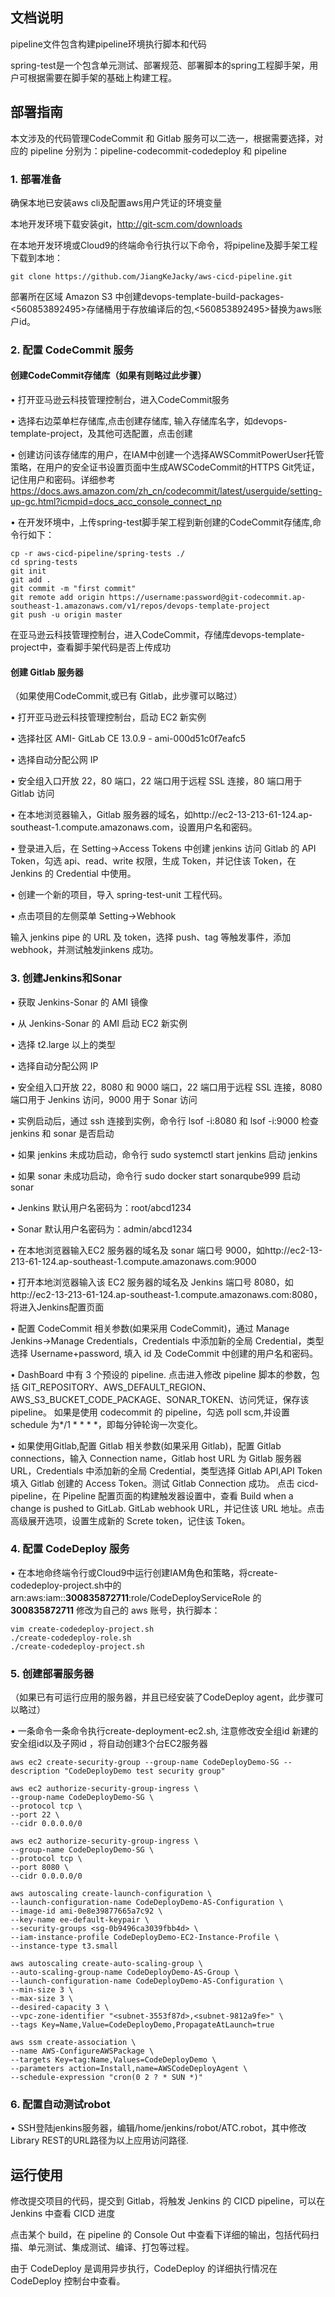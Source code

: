 ## 文档说明

pipeline文件包含构建pipeline环境执行脚本和代码

spring-test是一个包含单元测试、部署规范、部署脚本的spring工程脚手架，用户可根据需要在脚手架的基础上构建工程。

## 部署指南

本文涉及的代码管理CodeCommit 和 Gitlab 服务可以二选一，根据需要选择，对应的 pipeline 分别为：pipeline-codecommit-codedeploy 和 pipeline

### 1. 部署准备

确保本地已安装aws cli及配置aws用户凭证的环境变量

本地开发环境下载安装git，http://git-scm.com/downloads

在本地开发环境或Cloud9的终端命令行执行以下命令，将pipeline及脚手架工程下载到本地： 
    
    git clone https://github.com/JiangKeJacky/aws-cicd-pipeline.git

部署所在区域 Amazon S3 中创建devops-template-build-packages-<560853892495>存储桶用于存放编译后的包,<560853892495>替换为aws账户id。


### 2. 配置 CodeCommit 服务

#### 创建CodeCommit存储库（如果有则略过此步骤）

• 打开亚马逊云科技管理控制台，进入CodeCommit服务

• 选择右边菜单栏存储库,点击创建存储库, 输入存储库名字，如devops-template-project，及其他可选配置，点击创建

• 创建访问该存储库的用户，在IAM中创建一个选择AWSCommitPowerUser托管策略，在用户的安全证书设置页面中生成AWSCodeCommit的HTTPS Git凭证，记住用户和密码。详细参考 https://docs.aws.amazon.com/zh_cn/codecommit/latest/userguide/setting-up-gc.html?icmpid=docs_acc_console_connect_np

• 在开发环境中，上传spring-test脚手架工程到新创建的CodeCommit存储库,命令行如下：

    cp -r aws-cicd-pipeline/spring-tests ./
    cd spring-tests
    git init
    git add .
    git commit -m "first commit"
    git remote add origin https://username:password@git-codecommit.ap-southeast-1.amazonaws.com/v1/repos/devops-template-project
    git push -u origin master

在亚马逊云科技管理控制台，进入CodeCommit，存储库devops-template-project中，查看脚手架代码是否上传成功

#### 创建 Gitlab 服务器

（如果使用CodeCommit,或已有 Gitlab，此步骤可以略过）

• 打开亚马逊云科技管理控制台，启动 EC2 新实例

• 选择社区 AMI- GitLab CE 13.0.9 - ami-000d51c0f7eafc5

• 选择自动分配公网 IP

• 安全组入口开放 22，80 端口，22 端口用于远程 SSL 连接，80 端口用于 Gitlab 访问

• 在本地浏览器输入，Gitlab 服务器的域名，如http://ec2-13-213-61-124.ap-southeast-1.compute.amazonaws.com，设置用户名和密码。

• 登录进入后，在 Setting->Access Tokens 中创建 jenkins 访问 Gitlab 的 API Token，勾选 api、read、write 权限，生成 Token，并记住该 Token，在 Jenkins 的 Credential 中使用。

• 创建一个新的项目，导入 spring-test-unit 工程代码。

• 点击项目的左侧菜单 Setting->Webhook

输入 jenkins pipe 的 URL 及 token，选择 push、tag 等触发事件，添加 webhook，并测试触发jinkens 成功。

### 3. 创建Jenkins和Sonar

• 获取 Jenkins-Sonar 的 AMI 镜像

• 从 Jenkins-Sonar 的 AMI 启动 EC2 新实例

• 选择 t2.large 以上的类型

• 选择自动分配公网 IP

• 安全组入口开放 22，8080 和 9000 端口，22 端口用于远程 SSL 连接，8080 端口用于 Jenkins 访问，9000 用于 Sonar 访问

• 实例启动后，通过 ssh 连接到实例，命令行 lsof -i:8080 和 lsof -i:9000 检查 jenkins 和 sonar 是否启动

• 如果 jenkins 未成功启动，命令行 sudo systemctl start jenkins 启动 jenkins

• 如果 sonar 未成功启动，命令行 sudo docker start sonarqube999 启动 sonar

• Jenkins 默认用户名密码为：root/abcd1234

• Sonar 默认用户名密码为：admin/abcd1234

• 在本地浏览器输入EC2 服务器的域名及 sonar 端口号 9000，如http://ec2-13-213-61-124.ap-southeast-1.compute.amazonaws.com:9000

• 打开本地浏览器输入该 EC2 服务器的域名及 Jenkins 端口号 8080，如http://ec2-13-213-61-124.ap-southeast-1.compute.amazonaws.com:8080，将进入Jenkins配置页面

• 配置 CodeCommit 相关参数(如果采用 CodeCommit)，通过 Manage Jenkins->Manage Credentials，Credentials 中添加新的全局 Credential，类型选择 Username+password, 填入 id 及 CodeCommit 中创建的用户名和密码。

• DashBoard 中有 3 个预设的 pipeline. 点击进入修改 pipeline 脚本的参数，包括 GIT_REPOSITORY、AWS_DEFAULT_REGION、AWS_S3_BUCKET_CODE_PACKAGE、SONAR_TOKEN、访问凭证，保存该 pipeline。
如果是使用 codecommit 的 pipeline，勾选 poll scm,并设置 schedule 为*/1 * \* \* \*，即每分钟轮询一次变化。

• 如果使用Gitlab,配置 Gitlab 相关参数(如果采用 Gitlab)，配置 Gitlab connections，输入 Connection name，Gitlab host URL 为 Gitlab 服务器 URL，Credentials 中添加新的全局 Credential，类型选择 Gitlab API,API Token 填入 Gitlab 创建的 Access Token。测试 Gitlab Connection 成功。 
点击 cicd-pipeline，在 Pipeline 配置页面的构建触发器设置中，查看 Build when a change is pushed to GitLab. GitLab webhook URL，并记住该 URL 地址。点击高级展开选项，设置生成新的 Screte token，记住该 Token。

### 4. 配置 CodeDeploy 服务

• 在本地命终端令行或Cloud9中运行创建IAM角色和策略，将create-codedeploy-project.sh中的arn:aws:iam::**300835872711**:role/CodeDeployServiceRole 的 **300835872711** 修改为自己的 aws 账号，执行脚本： 

    vim create-codedeploy-project.sh
    ./create-codedeploy-role.sh
    ./create-codedeploy-project.sh

### 5. 创建部署服务器

（如果已有可运行应用的服务器，并且已经安装了CodeDeploy agent，此步骤可以略过）

•	一条命令一条命令执行create-deployment-ec2.sh, 注意修改安全组id **<security-groups>** 新建的安全组id以及子网id **<subnet-id>**，将自动创建3个台EC2服务器

    aws ec2 create-security-group --group-name CodeDeployDemo-SG --description "CodeDeployDemo test security group"

    aws ec2 authorize-security-group-ingress \
    --group-name CodeDeployDemo-SG \
    --protocol tcp \
    --port 22 \
    --cidr 0.0.0.0/0

    aws ec2 authorize-security-group-ingress \
    --group-name CodeDeployDemo-SG \
    --protocol tcp \
    --port 8080 \
    --cidr 0.0.0.0/0

    aws autoscaling create-launch-configuration \
    --launch-configuration-name CodeDeployDemo-AS-Configuration \
    --image-id ami-0e8e39877665a7c92 \
    --key-name ee-default-keypair \
    --security-groups <sg-0b9496ca3039fbb4d> \
    --iam-instance-profile CodeDeployDemo-EC2-Instance-Profile \
    --instance-type t3.small

    aws autoscaling create-auto-scaling-group \
    --auto-scaling-group-name CodeDeployDemo-AS-Group \
    --launch-configuration-name CodeDeployDemo-AS-Configuration \
    --min-size 3 \
    --max-size 3 \
    --desired-capacity 3 \
    --vpc-zone-identifier "<subnet-3553f87d>,<subnet-9812a9fe>" \
    --tags Key=Name,Value=CodeDeployDemo,PropagateAtLaunch=true

    aws ssm create-association \
    --name AWS-ConfigureAWSPackage \
    --targets Key=tag:Name,Values=CodeDeployDemo \
    --parameters action=Install,name=AWSCodeDeployAgent \
    --schedule-expression "cron(0 2 ? * SUN *)"

### 6. 配置自动测试robot

•	SSH登陆jenkins服务器，编辑/home/jenkins/robot/ATC.robot，其中修改Library REST的URL路径为以上应用访问路径.

## 运行使用

修改提交项目的代码，提交到 Gitlab，将触发 Jenkins 的 CICD pipeline，可以在 Jenkins 中查看 CICD 进度

点击某个 build，在 pipeline 的 Console Out 中查看下详细的输出，包括代码扫描、单元测试、集成测试、编译、打包等过程。

由于 CodeDeploy 是调用异步执行，CodeDeploy 的详细执行情况在 CodeDeploy 控制台中查看。
